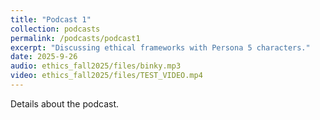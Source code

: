 ```yaml
---
title: "Podcast 1"
collection: podcasts
permalink: /podcasts/podcast1
excerpt: "Discussing ethical frameworks with Persona 5 characters."
date: 2025-9-26
audio: ethics_fall2025/files/binky.mp3
video: ethics_fall2025/files/TEST_VIDEO.mp4
---
```

Details about the podcast.
